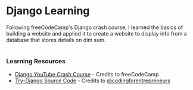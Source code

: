 # Django Learning

Following freeCodeCamp's Django crash course, I learned the basics of building a website and applied it to create a website to display info from a database that stores details on dim sum.

#
### Learning Resources
- [Django YouTube Crash Course](https://youtu.be/F5mRW0jo-U4) - Credits to freeCodeCamp
- [Try-Django Source Code](https://github.com/codingforentrepreneurs/Try-Django.git) - Credits to [@codingforentrepreneurs](https://github.com/codingforentrepreneurs)

